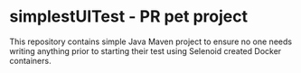 # simplestUITest - PR pet project

This repository contains simple Java Maven project to ensure no one needs writing anything prior to starting their test using Selenoid created Docker containers.


